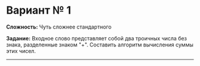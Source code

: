# Вариант № 1
**Сложность:** Чуть сложнее cтандартного

**Задание:**  Входное слово представляет собой два троичных числа без знака, разделенные знаком "+". Составить алгоритм вычисления суммы этих чисел.

---
